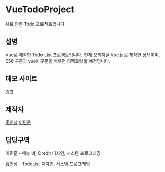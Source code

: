 # VueTodoProject

뷰로 만든 Todo 프로젝트입니다.

## 설명

Vue로 제작한 Todo List 프로젝트입니다.
현재 오리지널 Vue.js로 제작한 상태이며, ES6 구문과 vueX 구문을 배우면 리펙토링할 예정입니다.

## 데모 사이트

[링크](http://vuetodo.dothome.co.kr/)

## 제작자

[홍인성](https://github.com/BackdevHong)
[이민준](https://github.com/devkr-potato)

## 담당구역

이민준 - 메뉴 바, Credit 디자인, 시스템 프로그래밍

홍인성 - TodoList 디자인, 시스템 프로그래밍
